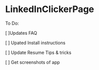 # LinkedInClickerPage

To Do:

[ ]Updates FAQ

[ ] Upated Install instructions

[ ] Update Resume Tips & tricks

[ ] Get screenshots of app 
